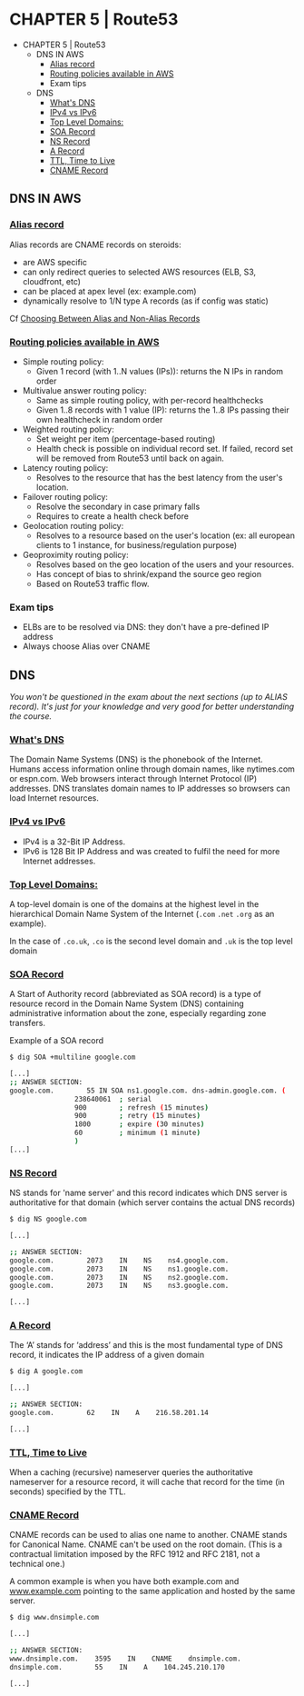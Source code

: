 # CHAPTER 5 | Route53
<!-- TOC -->

- CHAPTER 5 | Route53
  - DNS IN AWS
    - [Alias record](https://support.dnsimple.com/articles/alias-record/)
    - [Routing policies available in AWS](https://docs.aws.amazon.com/Route53/latest/DeveloperGuide/routing-policy.html)
    - Exam tips
  - DNS
    - [What's DNS](https://www.cloudflare.com/learning/dns/what-is-dns/)
    - [IPv4 vs IPv6](https://www.guru99.com/difference-ipv4-vs-ipv6.html)
    - [Top Level Domains:](https://en.wikipedia.org/wiki/Top-level_domain)
    - [SOA Record](https://en.wikipedia.org/wiki/SOA_record)
    - [NS Record](https://www.cloudflare.com/learning/dns/dns-records/dns-ns-record/)
    - [A Record](https://www.cloudflare.com/learning/dns/dns-records/dns-a-record/)
    - [TTL, Time to Live](https://en.wikipedia.org/wiki/Time_to_live#DNS_records)
    - [CNAME Record](https://support.dnsimple.com/articles/cname-record/)

<!-- /TOC -->

## DNS IN AWS

### [Alias record](https://support.dnsimple.com/articles/alias-record/)
Alias records are CNAME records on steroids:
* are AWS specific
* can only redirect queries to selected AWS resources (ELB, S3, cloudfront, etc)
* can be placed at apex level (ex: example.com)
* dynamically resolve to 1/N type A records (as if config was static)

Cf [Choosing Between Alias and Non-Alias Records](https://docs.aws.amazon.com/Route53/latest/DeveloperGuide/resource-record-sets-choosing-alias-non-alias.html )

### [Routing policies available in AWS](https://docs.aws.amazon.com/Route53/latest/DeveloperGuide/routing-policy.html)

* Simple routing policy: 
  * Given 1 record (with 1..N values (IPs)): returns the N IPs in random order
* Multivalue answer routing policy:
  * Same as simple routing policy, with per-record healthchecks
  * Given 1..8 records with 1 value (IP): returns the 1..8 IPs passing their own healthcheck in random order
* Weighted routing policy:
  * Set weight per item (percentage-based routing)
  * Health check is possible on individual record set. If failed, record set will be removed from Route53 until back on again.
* Latency routing policy:
  * Resolves to the resource that has the best latency from the user's location.
* Failover routing policy:
  * Resolve the secondary in case primary falls
  * Requires to create a health check before
* Geolocation routing policy:
  * Resolves to a resource based on the user's location (ex: all european clients to 1 instance, for business/regulation purpose)
* Geoproximity routing policy:
  * Resolves based on the geo location of the users and your resources.
  * Has concept of bias to shrink/expand the source geo region
  * Based on Route53 traffic flow.

### Exam tips
* ELBs are to be resolved via DNS: they don't have a pre-defined IP address
* Always choose Alias over CNAME

## DNS

_You won't be questioned in the exam about the next sections (up to ALIAS record).
It's just for your knowledge and very good for better understanding the course._

### [What's DNS](https://www.cloudflare.com/learning/dns/what-is-dns/)

The Domain Name Systems (DNS) is the phonebook of the Internet. Humans access information online through domain names, like nytimes.com or espn.com. Web browsers interact through Internet Protocol (IP) addresses. DNS translates domain names to IP addresses so browsers can load Internet resources.

### [IPv4 vs IPv6](https://www.guru99.com/difference-ipv4-vs-ipv6.html)

* IPv4 is a 32-Bit IP Address.
* IPv6 is 128 Bit IP Address and was created to fulfil the need for more Internet addresses.

### [Top Level Domains:](https://en.wikipedia.org/wiki/Top-level_domain)

A top-level domain is one of the domains at the highest level in the hierarchical Domain Name System of the Internet (```.com``` ```.net``` ```.org``` as an example).

In the case of ```.co.uk```, ```.co``` is the second level domain and ```.uk``` is the top level domain

### [SOA Record](https://en.wikipedia.org/wiki/SOA_record)

A Start of Authority record (abbreviated as SOA record) is a type of resource record in the Domain Name System (DNS) containing administrative information about the zone, especially regarding zone transfers.

Example of a SOA record

```bash
$ dig SOA +multiline google.com

[...]
;; ANSWER SECTION:
google.com.        55 IN SOA ns1.google.com. dns-admin.google.com. (
                238640061  ; serial
                900        ; refresh (15 minutes)
                900        ; retry (15 minutes)
                1800       ; expire (30 minutes)
                60         ; minimum (1 minute)
                )
[...]
```

### [NS Record](https://www.cloudflare.com/learning/dns/dns-records/dns-ns-record/)

NS stands for 'name server' and this record indicates which DNS server is authoritative for that domain (which server contains the actual DNS records)

```bash
$ dig NS google.com

[...]

;; ANSWER SECTION:
google.com.        2073    IN    NS    ns4.google.com.
google.com.        2073    IN    NS    ns1.google.com.
google.com.        2073    IN    NS    ns2.google.com.
google.com.        2073    IN    NS    ns3.google.com.

[...]
```

### [A Record](https://www.cloudflare.com/learning/dns/dns-records/dns-a-record/)

The ‘A’ stands for ‘address’ and this is the most fundamental type of DNS record, it indicates the IP address of a given domain

```bash
$ dig A google.com

[...]

;; ANSWER SECTION:
google.com.        62    IN    A    216.58.201.14

[...]
```

### [TTL, Time to Live](https://en.wikipedia.org/wiki/Time_to_live#DNS_records)

When a caching (recursive) nameserver queries the authoritative nameserver for a resource record, it will cache that record for the time (in seconds) specified by the TTL.

### [CNAME Record](https://support.dnsimple.com/articles/cname-record/)

CNAME records can be used to alias one name to another. CNAME stands for Canonical Name.
CNAME can't be used on the root domain. (This is a contractual limitation imposed by the RFC 1912 and RFC 2181, not a technical one.)


A common example is when you have both example.com and www.example.com pointing to the same application and hosted by the same server.

```bash
$ dig www.dnsimple.com

[...]

;; ANSWER SECTION:
www.dnsimple.com.    3595    IN    CNAME    dnsimple.com.
dnsimple.com.        55    IN    A    104.245.210.170

[...]
```